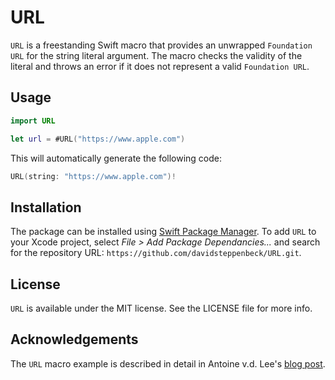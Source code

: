 # URL

`URL` is a freestanding Swift macro that provides an unwrapped `Foundation URL` for the string literal argument.
The macro checks the validity of the literal and throws an error if it does not represent a valid `Foundation URL`.

## Usage

```swift
import URL

let url = #URL("https://www.apple.com")
```

This will automatically generate the following code:

```swift
URL(string: "https://www.apple.com")!
```

## Installation

The package can be installed using [Swift Package Manager](https://swift.org/package-manager/). To add `URL` to your Xcode project, select *File > Add Package Dependancies...* and search for the repository URL: `https://github.com/davidsteppenbeck/URL.git`.

## License

`URL` is available under the MIT license. See the LICENSE file for more info.

## Acknowledgements

The `URL` macro example is described in detail in Antoine v.d. Lee's [blog post](https://www.avanderlee.com/swift/macros).
